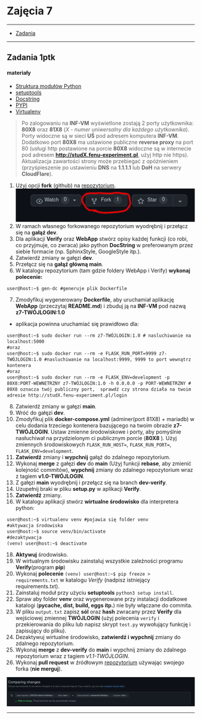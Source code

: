 # Zajęcia 7

---

- [Zadania](#Zadania)

---

## Zadania 1ptk

#### materiały 

- [Struktura modułów Python](https://docs.python.org/3/tutorial/modules.html)
- [setuptools](https://www.youtube.com/watch?v=GaWs-LenLYE)
- [Docstring](https://www.datacamp.com/community/tutorials/docstrings-python)
- [PYPI](https://pypi.org/)
- [Virtualenv](https://pythonbasics.org/virtualenv/)

 > Po zalogowaniu na **INF-VM** wyświetlone zostają 2 porty użytkownika: **80X8** oraz **81X8** (*X - numer uniwersalny dla każdego użytkownika*). Porty widoczne są w sieci **UŚ** pod adresem komputera **INF-VM**. Dodatkowo port **80X8** ma ustawione publiczne **reverse proxy** na port 80 (usługi http postawione na porcie **80X8** widoczne są w internecie pod adresem **http://studX.fenu-experiment.pl**, użyj http nie https). Aktualizacja zawartości strony może przebiegać z opóżnieniem (przyśpieszenie po ustawieniu **DNS** na **1.1.1.1** lub **DoH** na serwery **CloudFlare**).  


1. Użyj opcji **fork** (github) na [repozytorium](https://github.com/SMCEBI-didactics/WebApplication).
![fork](../.pictures/fork.png)
2. W ramach własnego forkowanego repozytorium wyodrębnij i przełącz się na **gałąź dev**.
3. Dla aplikacji **Verify** oraz **WebApp** stwórz opisy każdej funkcji (co robi, co przyjmuje, co zwraca) jako python **DocString** w preferowanym przez siebie formacie (np. SphinxStyle, GoogleStyle itp.).
4. Zatwierdź zmiany w gałęzi **dev**.
5. Przełącz się na **gałąź główną main**.
6. W katalogu repozytorium (tam gdzie foldery WebApp i Verify) **wykonaj polecenie:**
```console
user@host:~$ gen-dc #generuje plik Dockerfile
```
7. Zmodyfikuj wygenerowany **Dockerfile**, aby uruchamiał aplikację **WebApp** (przeczytaj **README.md**) i zbuduj ją na **INF-VM** pod nazwą **z7-TWÓJLOGIN:1.0**
  - aplikacja powinna uruchamiać się prawidłowo dla:
 ```console
 user@host:~$ sudo docker run --rm z7-TWÓJLOGIN:1.0 # nasluchiwanie na localhost:5000
 #oraz
 user@host:~$ sudo docker run --rm -e FLASK_RUN_PORT=9999 z7-TWÓJLOGIN:1.0 #nasluchiwanie na localhost:9999, 9999 to port wewnątrz kontenera
 #oraz
 user@host:~$ sudo docker run --rm -e FLASK_ENV=development -p 80X8:PORT-WEWNETRZNY z7-TWÓJLOGIN:1.0 -h 0.0.0.0 -p PORT-WEWNETRZNY # 80X8 oznacza twój publiczny port,  sprawdź czy strona działa na twoim adresie http://studX.fenu-experiment.pl/login
 ```
8. Zatwierdź zmiany w gałęzi **main**.
9. Wróć do gałęzi **dev**.
11. Zmodyfikuj  plik **docker-compose.yml** (adminer(port 81X8) + mariadb) w celu dodania trzeciego kontenera bazującego na twoim obrazie **z7-TWÓJLOGIN**. Ustaw zmienne środowiskowe i porty, aby pomyślnie nasłuchiwał na przydzielonym ci publicznym porcie (**80X8** ). Użyj zmiennych środowiskowych `FLASK_RUN_HOST=`, `FLASK_RUN_PORT=`, `FLASK_ENV=development`. 
12. **Zatwierdź** zmiany i **wypchnij** gałąź do zdalnego repozytorium.
13. Wykonaj **merge** z gałęzi **dev** do **main** (Użyj funkcji **rebase**, aby zmienić kolejność commitów), **wypchnij** zmiany do zdalnego repozytorium wraz z tagiem **v1.0-TWÓJLOGIN**.
14. Z gałęzi **main** wyodrębnij i przełącz się na branch **dev-verify**.
15. Uzupełnij braki w pliku **setup.py** w aplikacji **Verify**.
16. **Zatwierdź** zmiany.
17. W katalogu aplikacji stwórz **wirtualne środowisko** dla interpretera python:
```console
user@host:~$ virtualenv venv #pojawia się folder venv 
#aktywacja środowiska
user@host:~$ source venv/bin/activate
#dezaktywacja
(venv) user@host:~$ deactivate
```
18. **Aktywuj** środowisko.
19. W wirtualnym środowisku zainstaluj wszystkie zależności programu **Verify**(program **pip**)
20. Wykonaj **polecenie** `(venv) user@host:~$ pip freeze > requirements.txt` w katalogu *Verify* (nadpisz istniejący requirements.txt).
21. Zainstaluj moduł przy użyciu **setuptools** `python3 setup install`. 
22. Spraw aby folder **venv** oraz wygenerowane przy instalacji dodatkowe katalogi (**pycache, dist, build, eggs itp.**) nie były włączane do commita.
22. W pliku `output.txt` zapisz **sól** oraz **hash** zwracany przez  **Verify** dla wejściowej zmiennej **TWÓJLOGIN** (użyj polecenia `verify` i przekierowania do pliku lub napisz skrypt `test.py` wywołujący funkcję i zapisujący do pliku).
23. Dezaktywuj wirtualne środowisko, **zatwierdź i wypchnij** zmiany do zdalnego repozytorium.
24. Wykonaj **merge** z **dev-verify** do **main** i wypchnij zmiany do zdalnego repozytorium wraz z tagiem *v1.1-TWÓJLOGIN*. 
25. Wykonaj **pull request** w źródłowym [repozytorium](https://github.com/SMCEBI-didactics/WebApplication) używając swojego forka (**nie merguj**).

![pullrequest](../.pictures/fork-pr.png)
 
 
---
